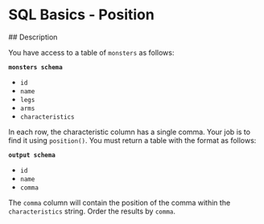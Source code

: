 # SQL Basics - Position

## Description

You have access to a table of `monsters` as follows:

**`monsters schema`**

* `id`
* `name`
* `legs`
* `arms`
* `characteristics`

In each row, the characteristic column has a single comma. Your job is to find it using `position()`. You must return a table with the format as follows:

**`output schema`**

* `id`
* `name`
* `comma`

The `comma` column will contain the position of the comma within the `characteristics` string. Order the results by `comma`.

